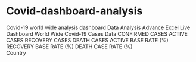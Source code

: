 # Covid-dashboard-analysis
Covid-19 world wide analysis dashboard
Data Analysis
Advance Excel
Live Dashboard 
World Wide Covid-19 Cases Data
CONFIRMED CASES
ACTIVE CASES
RECOVERY CASES
DEATH CASES
ACTIVE BASE RATE (%)
RECOVERY BASE RATE (%)
DEATH CASE RATE (%)		
Country
